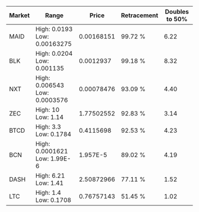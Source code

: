 | Market | Range | Price| Retracement | Doubles to 50% |
| --- | --- | --- | --- | --- |
| MAID | High: 0.0193<br />Low: 0.00163275 | 0.00168151 | 99.72 % | 6.22 |
| BLK | High: 0.0204<br />Low: 0.001135 | 0.0012937 | 99.18 % | 8.32 |
| NXT | High: 0.006543<br />Low: 0.0003576 | 0.00078476 | 93.09 % | 4.40 |
| ZEC | High: 10<br />Low: 1.14 | 1.77502552 | 92.83 % | 3.14 |
| BTCD | High: 3.3<br />Low: 0.1784 | 0.4115698 | 92.53 % | 4.23 |
| BCN | High: 0.0001621<br />Low: 1.99E-6 | 1.957E-5 | 89.02 % | 4.19 |
| DASH | High: 6.21<br />Low: 1.41 | 2.50872966 | 77.11 % | 1.52 |
| LTC | High: 1.4<br />Low: 0.1708 | 0.76757143 | 51.45 % | 1.02 |

